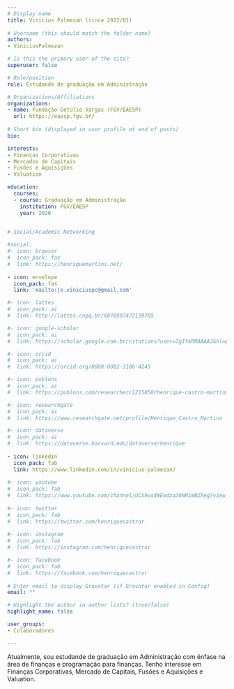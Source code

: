 ```yaml
---
# Display name
title: Vinicius Palmezan (since 2022/01)
 
# Username (this should match the folder name)
authors:
- ViniciusPalmezan

# Is this the primary user of the site?
superuser: false

# Role/position
role: Estudande de graduação em Administração

# Organizations/Affiliations
organizations:
- name: Fundação Getúlio Vargas (FGV/EAESP)
  url: https://eaesp.fgv.br/
  
# Short bio (displayed in user profile at end of posts)
bio:

interests:
- Finanças Corporativas
- Mercados de Capitais
- Fusões e Aquisições
- Valuation

education:
  courses:
  - course: Graduação em Administração
    institution: FGV/EAESP
    year: 2020
    

# Social/Academic Networking

#social:
#- icon: browser
#  icon_pack: fas
#  link: https://henriquemartins.net/
  
- icon: envelope
  icon_pack: fas
  link: 'mailto:jo.viniciuspc@gmail.com'

#- icon: lattes
#  icon_pack: ai
#  link: http://lattes.cnpq.br/6076997472159785

#- icon: google-scholar
#  icon_pack: ai
#  link: https://scholar.google.com.br/citations?user=7gIfkRMAAAAJ&hl=pt-BR&oi=ao

#- icon: orcid
#  icon_pack: ai
#  link: https://orcid.org/0000-0002-3186-4245

#- icon: publons
#  icon_pack: ai
#  link: https://publons.com/researcher/1215850/henrique-castro-martins/

#- icon: researchgate
#  icon_pack: ai
#  link: https://www.researchgate.net/profile/Henrique_Castro_Martins

#- icon: dataverse
#  icon_pack: ai
#  link: https://dataverse.harvard.edu/dataverse/henrique
  
- icon: linkedin
  icon_pack: fab
  link: https://www.linkedin.com/in/vinicius-palmezan/
  
#- icon: youtube
#  icon_pack: fab
#  link: https://www.youtube.com/channel/UCS9ws4WEedza36NRimBZXeg?view_as=subscriber
  
#- icon: twitter
#  icon_pack: fab
#  link: https://twitter.com/henriquecastror
  
#- icon: instagram
#  icon_pack: fab
#  link: https://instagram.com/henriquecastror

#- icon: facebook
#  icon_pack: fab
#  link: https://facebook.com/henriquecastror
  
# Enter email to display Gravatar (if Gravatar enabled in Config)
email: ""

# Highlight the author in author lists? (true/false)
highlight_name: false

user_groups:
- Colaboradores

---
```


Atualmente, sou estudande de graduação em Administração com ênfase na área de finanças e programação para finanças. Tenho interesse em Finanças Corporativas, Mercado de Capitais, Fusões e Aquisições e Valuation.

